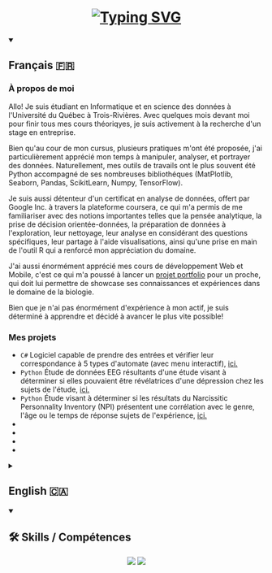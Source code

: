 <h1 align="center">
    <a href="https://git.io/typing-svg">
        <img src="https://readme-typing-svg.demolab.com?font=Fira+Code&pause=1000&center=true&random=false&width=435&lines=Bienvenue;Welcome;Je+suis+un+%C3%A9tudiant+en+informatique;et+en+science+des+donn%C3%A9es;I+am+a+data+science+student" alt="Typing SVG" />
    </a>
</h1>

<details open>
    <summary>
        <h2>Français 🇫🇷</h2>
    </summary>

<h3>À propos de moi</h3>
Allo! Je suis étudiant en Informatique et en science des données à l'Université du Québec à Trois-Rivières. Avec quelques mois devant moi pour finir tous mes cours théoriqyes, je suis activement à la recherche d'un stage en entreprise.

Bien qu'au cour de mon cursus, plusieurs pratiques m'ont été proposée, j'ai particulièrement apprécié mon temps à manipuler, analyser, et portrayer des données. Naturellement, mes outils de travails ont le plus souvent été Python accompagné de ses nombreuses bibliothéques (MatPlotlib, Seaborn, Pandas, ScikitLearn, Numpy, TensorFlow).

Je suis aussi détenteur d'un certificat en analyse de données, offert par Google Inc. à travers la plateforme coursera, ce qui m'a permis de me familiariser avec des notions importantes telles que la pensée analytique, la prise de décision orientée-données, la préparation de données à l'exploration, leur nettoyage, leur analyse en considérant des questions spécifiques, leur partage à l'aide visualisations, ainsi qu'une prise en main de l'outil R qui a renforcé mon appréciation du domaine.

J'ai aussi énormément apprécié mes cours de développement Web et Mobile, c'est ce qui m'a poussé à lancer un <a href="https://mathisboisvert.ca/index.html" target="_blank">projet portfolio</a> pour un proche, qui doit lui permettre de showcase ses connaissances et expériences dans le domaine de la biologie.
    
Bien que je n'ai pas énormément d'expérience à mon actif, je suis déterminé à apprendre et décidé à avancer le plus vite possible!

<h3>Mes projets</h3>
<ul>
    <li><code>C#</code> Logiciel capable de prendre des entrées et vérifier leur correspondance à 5 types d'automate (avec menu interactif), <a href="https://github.com/RafGuess/PIF1006---Projet-de-session" target="_blank">ici.</a></li>
    <li><code>Python</code> Étude de données EEG résultants d'une étude visant à déterminer si elles pouvaient être révélatrices d'une dépression chez les sujets de l'étude, <a href="https://github.com/RafGuess/SDD1002-TP2" target="_blank">ici.</a></li>
    <li><code>Python</code> Étude visant à déterminer si les résultats du Narcissitic Personnality Inventory (NPI) présentent une corrélation avec le genre, l'âge ou le temps de réponse sujets de l'expérience, <a href="https://github.com/RafGuess/SDD1002-TP1" target="_blank">ici.</a></li>
    <li></li>
    <li></li>
    <li></li>
    <li></li>
</ul>
</details>

<details>
    <summary>
        <h2>English 🇨🇦</h2>
    </summary>
<h3>About Me</h3>
Hi! I am a Computer Science and Data Science student at the Université du Québec à Trois-Rivières. With a few months left to complete all my theoretical courses, I am actively looking for an internship in the industry.
    
Although I was offered several practical experiences during my curriculum, I particularly enjoyed my time manipulating, analyzing, and portraying data. Naturally, my working tools have most often been Python along with its numerous libraries (MatPlotlib, Seaborn, Pandas, ScikitLearn, Numpy, TensorFlow).

I also hold a data analysis certificate, offered by Google Inc. through the Coursera platform, which allowed me to familiarize myself with important concepts such as analytical thinking, data-driven decision making, preparing data for exploration, cleaning data, analyzing it while considering specific questions, sharing it using visualizations, as well as getting hands-on experience with R which strengthened my appreciation for the field.

I also greatly enjoyed my Web and Mobile development courses, which prompted me to launch a <a href="https://mathisboisvert.ca/index.html" target="_blank">portfolio project</a> for a close friend, which should allow them to showcase their knowledge and experiences in the field of biology.

Although I don't have extensive experience under my belt, I am determined to learn and decided to move forward as quickly as possible!

<h3>My projects</h3>
<ul>
    <li></li>
    <li></li>
    <li></li>
    <li></li>
    <li></li>
    <li></li>
    <li></li>
</ul>
</details>

<details open>
    <summary>
        <h2>🛠️ Skills / Compétences</h2>
    </summary>
    <div align="center">
        <img src="https://skillicons.dev/icons?i=html,css,vscode,github,git,r,anaconda" />
        <img src="https://skillicons.dev/icons?i=python,javascript,mongodb,java,mysql" /><br>
    </div>
</details>

